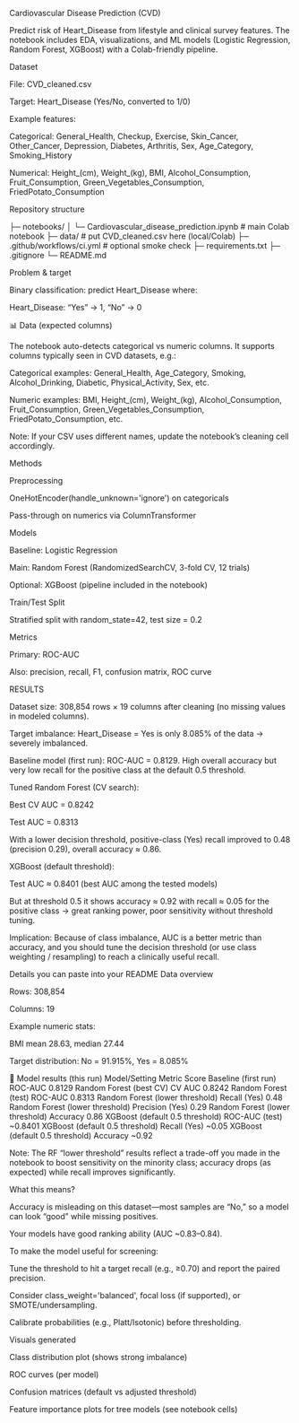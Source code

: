 Cardiovascular Disease Prediction (CVD)

Predict risk of Heart_Disease from lifestyle and clinical survey features.
The notebook includes EDA, visualizations, and ML models (Logistic Regression, Random Forest, XGBoost) with a Colab-friendly pipeline.


Dataset

File: CVD_cleaned.csv 

Target: Heart_Disease (Yes/No, converted to 1/0)

Example features:

Categorical: General_Health, Checkup, Exercise, Skin_Cancer, Other_Cancer, Depression, Diabetes, Arthritis, Sex, Age_Category, Smoking_History

Numerical: Height_(cm), Weight_(kg), BMI, Alcohol_Consumption, Fruit_Consumption, Green_Vegetables_Consumption, FriedPotato_Consumption

Repository structure

├─ notebooks/
│  └─ Cardiovascular_disease_prediction.ipynb   # main Colab notebook
├─ data/                                        # put CVD_cleaned.csv here (local/Colab)
├─ .github/workflows/ci.yml                     # optional smoke check
├─ requirements.txt
├─ .gitignore
└─ README.md



Problem & target

Binary classification: predict Heart_Disease where:

Heart_Disease: “Yes” → 1, “No” → 0

📊 Data (expected columns)

The notebook auto-detects categorical vs numeric columns. It supports columns typically seen in CVD datasets, e.g.:

Categorical examples: General_Health, Age_Category, Smoking, Alcohol_Drinking, Diabetic, Physical_Activity, Sex, etc.

Numeric examples: BMI, Height_(cm), Weight_(kg), Alcohol_Consumption, Fruit_Consumption, Green_Vegetables_Consumption, FriedPotato_Consumption, etc.

Note: If your CSV uses different names, update the notebook’s cleaning cell accordingly.

 Methods

Preprocessing

OneHotEncoder(handle_unknown='ignore') on categoricals

Pass-through on numerics via ColumnTransformer

Models

Baseline: Logistic Regression

Main: Random Forest (RandomizedSearchCV, 3-fold CV, 12 trials)

Optional: XGBoost (pipeline included in the notebook)

Train/Test Split

Stratified split with random_state=42, test size = 0.2

Metrics

Primary: ROC-AUC

Also: precision, recall, F1, confusion matrix, ROC curve


RESULTS

Dataset size: 308,854 rows × 19 columns after cleaning (no missing values in modeled columns).

Target imbalance: Heart_Disease = Yes is only 8.085% of the data → severely imbalanced.

Baseline model (first run): ROC-AUC = 0.8129. High overall accuracy but very low recall for the positive class at the default 0.5 threshold.

Tuned Random Forest (CV search):

Best CV AUC = 0.8242

Test AUC = 0.8313

With a lower decision threshold, positive-class (Yes) recall improved to 0.48 (precision 0.29), overall accuracy ≈ 0.86.

XGBoost (default threshold):

Test AUC ≈ 0.8401 (best AUC among the tested models)

But at threshold 0.5 it shows accuracy ≈ 0.92 with recall ≈ 0.05 for the positive class → great ranking power, poor sensitivity without threshold tuning.

Implication: Because of class imbalance, AUC is a better metric than accuracy, and you should tune the decision threshold (or use class weighting / resampling) to reach a clinically useful recall.

Details you can paste into your README
 Data overview

Rows: 308,854

Columns: 19

Example numeric stats:

BMI mean 28.63, median 27.44

Target distribution: No = 91.915%, Yes = 8.085%

🔬 Model results (this run)
Model/Setting	Metric	Score
Baseline (first run)	ROC-AUC	0.8129
Random Forest (best CV)	CV AUC	0.8242
Random Forest (test)	ROC-AUC	0.8313
Random Forest (lower threshold)	Recall (Yes)	0.48
Random Forest (lower threshold)	Precision (Yes)	0.29
Random Forest (lower threshold)	Accuracy	0.86
XGBoost (default 0.5 threshold)	ROC-AUC (test)	~0.8401
XGBoost (default 0.5 threshold)	Recall (Yes)	~0.05
XGBoost (default 0.5 threshold)	Accuracy	~0.92

Note: The RF “lower threshold” results reflect a trade-off you made in the notebook to boost sensitivity on the minority class; accuracy drops (as expected) while recall improves significantly.

 What this means? 

Accuracy is misleading on this dataset—most samples are “No,” so a model can look “good” while missing positives.

Your models have good ranking ability (AUC ~0.83–0.84).

To make the model useful for screening:

Tune the threshold to hit a target recall (e.g., ≥0.70) and report the paired precision.

Consider class_weight='balanced', focal loss (if supported), or SMOTE/undersampling.

Calibrate probabilities (e.g., Platt/Isotonic) before thresholding.

Visuals generated

Class distribution plot (shows strong imbalance)

ROC curves (per model)

Confusion matrices (default vs adjusted threshold)

Feature importance plots for tree models (see notebook cells)
